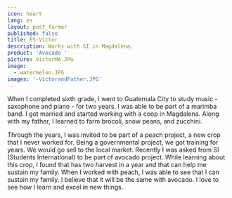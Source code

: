```yaml
---
icon: heart
lang: es
layout: post_farmer
published: false
title: ES-Victor
description: Works with SI in Magdalena.
product: 'Avocado '
picture: VictorMA.JPG
image:
  - watermelon.JPG
images: '-VictorandFather.JPG'
---
```

When I completed sixth grade, I went to Guatemala City to study music - saxophone and piano - for two years. I was able to be part of a marimba band. I got married and started working with a coop in Magdalena. Along with my father, I learned to farm brocoli, snow peans, and zucchini. 

Through the years, I was invited to be part of a peach project, a new crop that I never worked for. Being a governmental project, we got training for years. We would go sell to the local market. 
Recently I was asked from SI (Students International) to be part of avocado project. While learning about this crop, I found that has two harvest in a year and that can help me sustain my family. When I worked with peach, I was able to see that I can sustain my family. I believe that it will be the same with avocado. I love to see how I learn and excel in new things.
